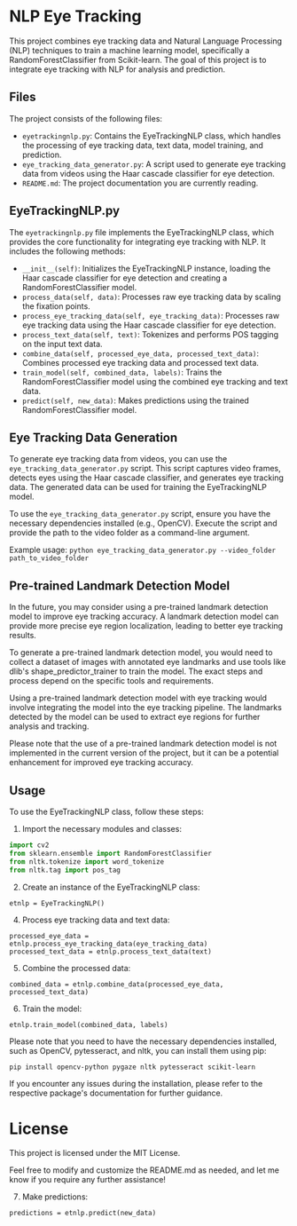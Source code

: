 # NLP Eye Tracking

This project combines eye tracking data and Natural Language Processing (NLP) techniques to train a machine learning model, specifically a RandomForestClassifier from Scikit-learn. The goal of this project is to integrate eye tracking with NLP for analysis and prediction.

## Files

The project consists of the following files:

- `eyetrackingnlp.py`: Contains the EyeTrackingNLP class, which handles the processing of eye tracking data, text data, model training, and prediction.
- `eye_tracking_data_generator.py`: A script used to generate eye tracking data from videos using the Haar cascade classifier for eye detection.
- `README.md`: The project documentation you are currently reading.

## EyeTrackingNLP.py

The `eyetrackingnlp.py` file implements the EyeTrackingNLP class, which provides the core functionality for integrating eye tracking with NLP. It includes the following methods:

- `__init__(self)`: Initializes the EyeTrackingNLP instance, loading the Haar cascade classifier for eye detection and creating a RandomForestClassifier model.
- `process_data(self, data)`: Processes raw eye tracking data by scaling the fixation points.
- `process_eye_tracking_data(self, eye_tracking_data)`: Processes raw eye tracking data using the Haar cascade classifier for eye detection.
- `process_text_data(self, text)`: Tokenizes and performs POS tagging on the input text data.
- `combine_data(self, processed_eye_data, processed_text_data)`: Combines processed eye tracking data and processed text data.
- `train_model(self, combined_data, labels)`: Trains the RandomForestClassifier model using the combined eye tracking and text data.
- `predict(self, new_data)`: Makes predictions using the trained RandomForestClassifier model.

## Eye Tracking Data Generation

To generate eye tracking data from videos, you can use the `eye_tracking_data_generator.py` script. This script captures video frames, detects eyes using the Haar cascade classifier, and generates eye tracking data. The generated data can be used for training the EyeTrackingNLP model.

To use the `eye_tracking_data_generator.py` script, ensure you have the necessary dependencies installed (e.g., OpenCV). Execute the script and provide the path to the video folder as a command-line argument.

Example usage:
``` python eye_tracking_data_generator.py --video_folder path_to_video_folder ```

## Pre-trained Landmark Detection Model

In the future, you may consider using a pre-trained landmark detection model to improve eye tracking accuracy. A landmark detection model can provide more precise eye region localization, leading to better eye tracking results.

To generate a pre-trained landmark detection model, you would need to collect a dataset of images with annotated eye landmarks and use tools like dlib's shape_predictor_trainer to train the model. The exact steps and process depend on the specific tools and requirements.

Using a pre-trained landmark detection model with eye tracking would involve integrating the model into the eye tracking pipeline. The landmarks detected by the model can be used to extract eye regions for further analysis and tracking.

Please note that the use of a pre-trained landmark detection model is not implemented in the current version of the project, but it can be a potential enhancement for improved eye tracking accuracy.

## Usage

To use the EyeTrackingNLP class, follow these steps:

1. Import the necessary modules and classes:
```python
import cv2
from sklearn.ensemble import RandomForestClassifier
from nltk.tokenize import word_tokenize
from nltk.tag import pos_tag
```

2. Create an instance of the EyeTrackingNLP class:
```
etnlp = EyeTrackingNLP()
```

4. Process eye tracking data and text data:
```
processed_eye_data = etnlp.process_eye_tracking_data(eye_tracking_data)
processed_text_data = etnlp.process_text_data(text)
```

5. Combine the processed data:
```
combined_data = etnlp.combine_data(processed_eye_data, processed_text_data)
```

6. Train the model:
```
etnlp.train_model(combined_data, labels)
```

Please note that you need to have the necessary dependencies installed, such as OpenCV, pytesseract, and nltk,
you can install them using pip: 
```
pip install opencv-python pygaze nltk pytesseract scikit-learn
```

If you encounter any issues during the installation, please refer to the respective package's documentation for further guidance.

# License
This project is licensed under the MIT License.

Feel free to modify and customize the README.md as needed, and let me know if you require any further assistance!


7. Make predictions:
```
predictions = etnlp.predict(new_data)
```
